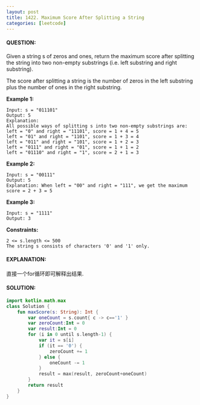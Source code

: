 ```yaml
---
layout: post
title: 1422. Maximum Score After Splitting a String
categories: [leetcode]
---
```

#### QUESTION:
Given a string s of zeros and ones, return the maximum score after splitting the string into two non-empty substrings (i.e. left substring and right substring).

The score after splitting a string is the number of zeros in the left substring plus the number of ones in the right substring.

 

__Example 1:__
```
Input: s = "011101"
Output: 5 
Explanation: 
All possible ways of splitting s into two non-empty substrings are:
left = "0" and right = "11101", score = 1 + 4 = 5 
left = "01" and right = "1101", score = 1 + 3 = 4 
left = "011" and right = "101", score = 1 + 2 = 3 
left = "0111" and right = "01", score = 1 + 1 = 2 
left = "01110" and right = "1", score = 2 + 1 = 3
```
__Example 2:__
```
Input: s = "00111"
Output: 5
Explanation: When left = "00" and right = "111", we get the maximum score = 2 + 3 = 5
```
__Example 3:__
```
Input: s = "1111"
Output: 3
```
 

__Constraints:__
```
2 <= s.length <= 500
The string s consists of characters '0' and '1' only.
```
#### EXPLANATION:

直接一个for循环即可解释出结果.

#### SOLUTION:
```kotlin
import kotlin.math.max
class Solution {
    fun maxScore(s: String): Int {
        var oneCount = s.count{ c -> c=='1' }
        var zeroCount:Int = 0
        var result:Int = 0
        for (i in 0 until s.length-1) {
            var it = s[i]
            if (it == '0') {
                zeroCount += 1
            } else {
                oneCount -= 1
            }
            result = max(result, zeroCount+oneCount)
        }
        return result
    }
}
```
